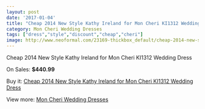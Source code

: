 ```yaml
---
layout: post
date: '2017-01-04'
title: "Cheap 2014 New Style Kathy Ireland for Mon Cheri KI1312 Wedding Dress"
category: Mon Cheri Wedding Dresses
tags: ["dress","style","discount","cheap","cheri"]
image: http://www.neoformal.com/23169-thickbox_default/cheap-2014-new-style-kathy-ireland-for-mon-cheri-ki1312-wedding-dress.jpg
---
```

Cheap 2014 New Style Kathy Ireland for Mon Cheri KI1312 Wedding Dress

On Sales: **$440.99**
<a href="https://www.neoformal.com/en/mon-cheri-wedding-dresses-2014/7747-cheap-2014-new-style-kathy-ireland-for-mon-cheri-ki1312-wedding-dress.html"><amp-img layout="responsive" width="600" height="600" src="//www.neoformal.com/23169-thickbox_default/cheap-2014-new-style-kathy-ireland-for-mon-cheri-ki1312-wedding-dress.jpg" alt="Cheap 2014 New Style Kathy Ireland for Mon Cheri KI1312 Wedding Dress 0" /></a>
<a href="https://www.neoformal.com/en/mon-cheri-wedding-dresses-2014/7747-cheap-2014-new-style-kathy-ireland-for-mon-cheri-ki1312-wedding-dress.html"><amp-img layout="responsive" width="600" height="600" src="//www.neoformal.com/23170-thickbox_default/cheap-2014-new-style-kathy-ireland-for-mon-cheri-ki1312-wedding-dress.jpg" alt="Cheap 2014 New Style Kathy Ireland for Mon Cheri KI1312 Wedding Dress 1" /></a>

Buy it: [Cheap 2014 New Style Kathy Ireland for Mon Cheri KI1312 Wedding Dress](https://www.neoformal.com/en/mon-cheri-wedding-dresses-2014/7747-cheap-2014-new-style-kathy-ireland-for-mon-cheri-ki1312-wedding-dress.html "Cheap 2014 New Style Kathy Ireland for Mon Cheri KI1312 Wedding Dress")

View more: [Mon Cheri Wedding Dresses](https://www.neoformal.com/en/126-mon-cheri-wedding-dresses-2014 "Mon Cheri Wedding Dresses")